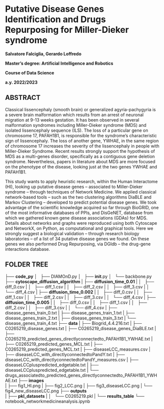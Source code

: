 # Putative Disease Genes Identification and Drugs Repurposing for Miller-Dieker syndrome

**Salvatore Falciglia, Gerardo Loffredo**

**Master’s degree: Artificial Intelligence and Robotics**

**Course of Data Science**

**a.y. 2022/2023**

## ABSTRACT

Classical lissencephaly (smooth brain) or generalized agyria-pachygyria is a severe brain malformation which results from an arrest of neuronal migration at 9-13 weeks gestation. It has been observed in several malformation syndromes including Miller-Dieker syndrome (MDS) and isolated lissencephaly sequence (ILS). The loss of a particular gene on chromosome 17, PAFAH1B1, is responsible for the syndrome’s characteristic sign of lissencephaly. The loss of another gene, YWHAE, in the same region of chromosome 17 increases the severity of the lissencephaly in people with Miller-Dieker Syndrome. Recent results strongly support the hypothesis of MDS as a multi-genes disorder, specifically as a contiguous gene deletion syndrome. Nevertheless, papers in literature about MDS are more focused on the phenotype of the disease, looking just at the two genes YWHAE and PAFAH1B1. 

This study wants to apply heuristic research, within the Human Interactome (HI), looking up putative disease genes – associated to Miller-Dieker syndrome – through techniques of Network Medicine. We applied classical network-based tools – such as the two clustering algorithms DiaBLE and Markov Clustering – developed to predict potential disease genes. We took advantage of the scientific knowledge acquired so far through BioGRID, one of the most informative databases of PPIs, and DisGeNET, database from which we gathered known gene disease associations (GDAs) for MDS. Details about networks and graphs were reproduced using both Cytoscape and NetworkX, on Python, as computational and graphical tools. Here we strongly suggest a biological validation – through research biology laboratories – of a list of 34 putative disease genes we found. On these genes we also performed Drug Repurposing, via DGIdb – the drug-gene interactions database.

## FOLDER TREE

├── **code_py**
│   ├── DIAMOnD.py
│   ├── __init__.py
│   └── backbone.py
├── **cytoscape_diffusion_algorithm**
|   ├── **diffusion_time_0.01**
|   │   ├── diff_0.csv
|   │   ├── diff_1.csv
|   │   ├── diff_2.csv
|   │   ├── diff_3.csv
|   │   └── diff_4.csv
|   ├── **diffusion_time_0.002**
|   │   ├── diff_0.csv
|   │   ├── diff_1.csv
|   │   ├── diff_2.csv
|   │   ├── diff_3.csv
|   │   └── diff_4.csv
|   ├── **diffusion_time_0.005**
|   │   ├── diff_0.csv
|   │   ├── diff_1.csv
|   │   ├── diff_2.csv
|   │   ├── diff_3.csv
|   │   └── diff_4.csv
|   ├── disease_genes_train_0.txt
|   ├── disease_genes_train_1.txt
|   ├── disease_genes_train_2.txt
|   ├── disease_genes_train_3.txt
|   └── disease_genes_train_4.txt
├── **data**
|   ├── Biogrid_4.4.216.txt
|   ├── C0265219_disease_genes.txt
|   ├── C0265219_disease_genes_DiaBLE.txt
|   ├── C0265219_predicted_genes_directlyconnectedto_PAFAH1B1_YWHAE.txt
|   ├── C0265219_predicted_genes_MCL.txt
|   ├── C0265219_predicted_genes_MCL.txt
|   ├── diseaseLCC_measures.csv
|   ├── diseaseLCC_with_directlyconnectedtoPandY.txt
|   ├── diseaseLCC_with_directlyconnectedtoPandY_measures.csv
|   ├── diseaseLCCpluspredicted_edgetable.txt
|   ├── diseaseLCCpluspredicted_edgetable.txt
|   └── drugs_associatedto_predicted_genes_directlyconnectedto_PAFAH1B1_YWHAE.txt
├── **images**    
|   ├── fig1_HI.png
|   ├── fig2_LCC.png
|   ├── fig3_diseaseLCC.png
|   └── fig4_new_diseaseLCC.png
├── **outputs**    
|   ├── **pkl_datasets**
|   │   └── C0265219.pkl
|   └── **results_table**
└── notebook_networkmedicineanalysis.ipynb
